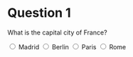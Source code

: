 # Question 1

What is the capital city of France?

<label for="answer1">
    <input type="radio" id="answer1" name="q1" value="Madrid"> Madrid
</label>

<label for="answer2">
    <input type="radio" id="answer2" name="q1" value="Berlin"> Berlin
</label>

<label for="answer3">
    <input type="radio" id="answer3" name="q1" value="Paris"> Paris
</label>

<label for="answer4">
    <input type="radio" id="answer4" name="q1" value="Rome"> Rome
</label>

